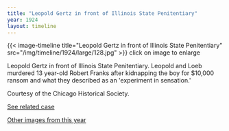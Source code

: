 ```yaml
---
title: "Leopold Gertz in front of Illinois State Penitentiary"
year: 1924
layout: timeline
---
```


{{< image-timeline title="Leopold Gertz in front of Illinois State Penitentiary" src="/img/timeline/1924/large/128.jpg" >}}
click on image to enlarge

Leopold Gertz in front of Illinois State Penitentiary. Leopold and Loeb murdered 13 year-old Robert Franks after kidnapping the boy for $10,000 ransom and what they described as an 'experiment in sensation.' 

Courtesy of the Chicago Historical Society. 

[See related case](/database/5866/)

[Other images from this year](/historical/timeline/1924)